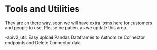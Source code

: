 # Tools and Utilities
They are on there way, soon we will have extra items here for customers and people to use. Please be patient as we update this area.

-apiv2_util: Easy upload Pandas Dataframes to Authomize Connector endpoints and Delete Connector data

